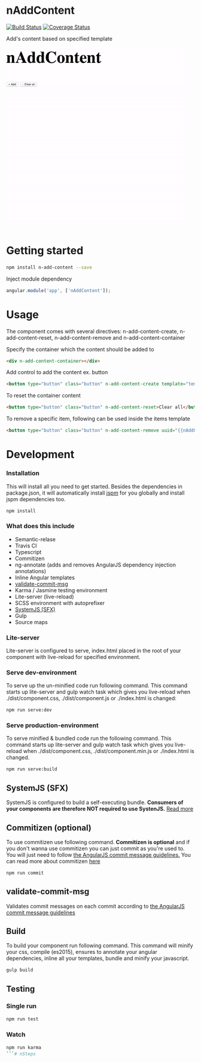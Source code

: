# nAddContent
[![Build Status](https://travis-ci.org/nodes-frontend/nAddContent.svg?branch=master)](https://travis-ci.org/nodes-frontend/nAddContent) [![Coverage Status](https://coveralls.io/repos/github/nodes-frontend/nAddContent/badge.svg?branch=master)](https://coveralls.io/github/nodes-frontend/nAddContent?branch=master)

Add's content based on specified template

![Screencapture GIF](https://raw.githubusercontent.com/nodes-frontend/nAddContent/master/demo.gif)

# Getting started
```bash
npm install n-add-content --save
```
Inject module dependency

```js
angular.module('app', ['nAddContent']);
```

# Usage
The component comes with several directives: n-add-content-create, n-add-content-reset, n-add-content-remove and n-add-content-container 

Specify the container which the content should be added to
```html
<div n-add-content-container></div>
```

Add control to add the content ex. button

```html
<button type="button" class="button" n-add-content-create template="template.html">+ Add</button>
```

To reset the container content 
```html
<button type="button" class="button" n-add-content-reset>Clear all</button>
```

To remove a specific item, following can be used inside the items template
```html
<button type="button" class="button" n-add-content-remove uuid="{{nAddContentItem.uuid}}">Remove</button>
```

# Development

### Installation
This will install all you need to get started. Besides the dependencies in package.json, it will automatically install [jspm](http://jspm.io/) for you globally and install jspm dependencies too.  
```bash
npm install
```

### What does this include
  * Semantic-relase
  * Travis CI
  * Typescript
  * Commitizen
  * ng-annotate (adds and removes AngularJS dependency injection annotations)
  * Inline Angular templates
  * [validate-commit-msg](https://github.com/Frikki/validate-commit-message)
  * Karma / Jasmine testing environment
  * Lite-server (live-reload)
  * SCSS environment with autoprefixer
  * [SystemJS (SFX)](https://github.com/systemjs/builder#self-executing-sfx-bundles)
  * Gulp
  * Source maps

### Lite-server
Lite-server is configured to serve, index.html placed in the root of your component with live-reload for specified environment.
### Serve dev-environment
To serve up the un-minified code run following command. This command starts up lite-server and gulp watch task which gives you live-reload when ./dist/component.css, ./dist/component.js or ./index.html is changed:

```bash
npm run serve:dev
```
### Serve production-environment
To serve minified & bundled code run the following command. This command starts up lite-server and gulp watch task which gives you live-reload when ./dist/component.css, ./dist/component.min.js or ./index.html is changed.

```bash
npm run serve:build
```
## SystemJS (SFX)
SystemJS is configured to build a self-executing bundle. **Consumers of your components are therefore NOT required to use SystenJS.** [Read more](https://github.com/systemjs/builder#self-executing-sfx-bundles)
## Commitizen (optional)
To use commitizen use following command. **Commitizen is optional** and if you don't wanna use commitizen you can just commit as you're used to. You will just need to follow [the AngularJS commit message guidelines.](https://docs.google.com/document/d/1rk04jEuGfk9kYzfqCuOlPTSJw3hEDZJTBN5E5f1SALo)
You can read more about commitizen [here](https://commitizen.github.io/cz-cli/)

```bash
npm run commit
```
## validate-commit-msg
Validates commit messages on each commit according to [the AngularJS commit message guidelines](https://docs.google.com/document/d/1rk04jEuGfk9kYzfqCuOlPTSJw3hEDZJTBN5E5f1SALo)
## Build
To build your component run following command. This command will minify your css, compile (es2015), ensures to annotate your angular dependencies, inline all your templates, bundle and minify your javascript.

```bash
gulp build
```
## Testing

### Single run
```bash
npm run test
```
### Watch
```bash
npm run karma
```# nSteps
